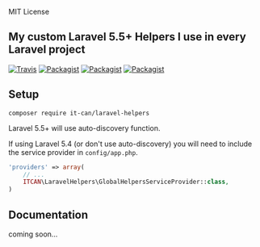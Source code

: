 MIT License

## My custom Laravel 5.5+ Helpers I use in every Laravel project

[![Travis](https://img.shields.io/travis/it-can/laravel-helpers.svg?style=flat-square)](https://travis-ci.org/it-can/laravel-helpers)
[![Packagist](https://img.shields.io/packagist/v/it-can/laravel-helpers.svg?style=flat-square)](https://packagist.org/packages/it-can/laravel-helpers)
[![Packagist](https://img.shields.io/packagist/dt/it-can/laravel-helpers.svg?style=flat-square)](https://packagist.org/packages/it-can/laravel-helpers)
[![Packagist](https://img.shields.io/packagist/l/it-can/laravel-helpers.svg?style=flat-square)](https://packagist.org/packages/it-can/laravel-helpers)

## Setup

    composer require it-can/laravel-helpers

Laravel 5.5+ will use auto-discovery function.

If using Laravel 5.4 (or don't use auto-discovery) you will need to include the service provider in `config/app.php`.

```php
'providers' => array(
    // ...
    ITCAN\LaravelHelpers\GlobalHelpersServiceProvider::class,
)
```

## Documentation
coming soon...
